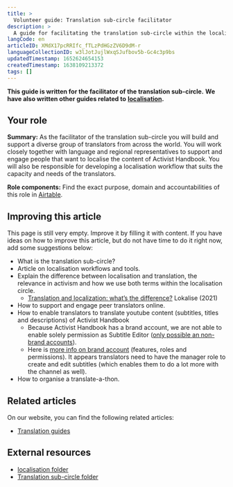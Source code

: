 ```yaml
---
title: >
  Volunteer guide: Translation sub-circle facilitator
description: >
  A guide for facilitating the translation sub-circle within the localisation circle
langCode: en
articleID: XMdX17pcRRIfc_fTLzPdHGzZV6D9dM-r
languageCollectionID: w3lJotJujlWxqSJufbov5b-Gc4c3p9bs
updatedTimestamp: 1652624654153
createdTimestamp: 1638109213372
tags: []
---
```


**This guide is written for the facilitator of the translation sub-circle.** **We have also written other guides related to** [**localisation**](/support/localisation)**.**

## Your role

**Summary:** As the facilitator of the translation sub-circle you will build and support a diverse group of translators from across the world. You will work closely together with language and regional representatives to support and engage people that want to localise the content of Activist Handbook. You will also be responsible for developing a localisation workflow that suits the capacity and needs of the translators.

**Role components:** Find the exact purpose, domain and accountabilities of this role in [Airtable](https://airtable.com/shr6GqOJ7587fNbEn/tbloV4g8loVisebVz).

## Improving this article

This page is still very empty. Improve it by filling it with content. If you have ideas on how to improve this article, but do not have time to do it right now, add some suggestions below:

-   What is the translation sub-circle?
-   Article on localisation workflows and tools.
-   Explain the difference between localisation and translation, the relevance in activism and how we use both terms within the localisation circle.
    -   [Translation and localization: what’s the difference?](https://lokalise.com/blog/translation-and-localization-difference/) Lokalise (2021)
-   How to support and engage peer translators online.
-   How to enable translators to translate youtube content (subtitles, titles and descriptions) of Activist Handbook
    -   Because Activist Handbook has a brand account, we are not able to enable solely permission as Subtitle Editor ([only possible an non-brand accounts](https://support.google.com/youtube/answer/11983512?hl=en&ref_topic=7296214#zippy=%2Cgive-access-to-subtitle-editor-role-as-a-channel-owner-or-manager)).
    -   Here is [more info on brand account](https://support.google.com/youtube/answer/9367690#channelpermissions) (features, roles and permissions). It appears translators need to have the manager role to create and edit subtitles (which enables them to do a lot more with the channel as well).
-   How to organise a translate-a-thon.

## Related articles

On our website, you can find the following related articles:

-   [Translation guides](/support/localisation/translate)

## External resources

-   [localisation folder](https://drive.google.com/drive/folders/1VYanhnyFSG9KxrgQrv2UuHuUKx2NIyoK?usp=sharing)
-   [Translation sub-circle folder](https://drive.google.com/drive/folders/102AkV0725MQQKluf00uYHkS6wzjinhws?usp=sharing)